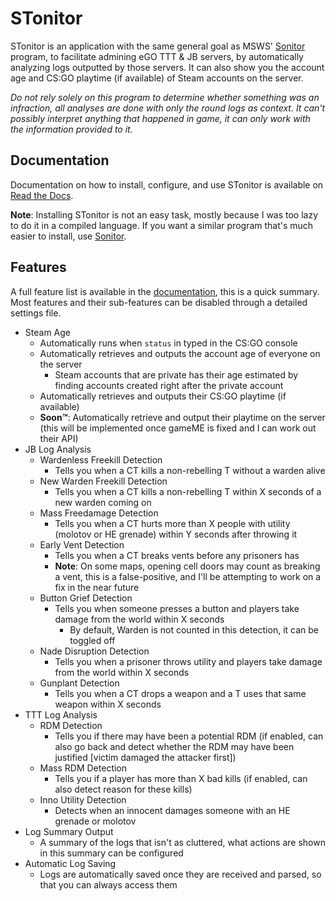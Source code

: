 # STonitor
STonitor is an application  with the same general goal as MSWS' [Sonitor](https://github.com/MSWS/Sonitor) program, to 
facilitate admining eGO TTT & JB servers, by automatically analyzing logs outputted by those
servers. It can also show you the account age and CS:GO playtime (if available) of Steam accounts on the server.

*Do not rely solely on this program to determine whether something was an infraction, all analyses are done with only
the round logs as context. It can't possibly interpret anything that happened in game, it can only work with the 
information provided to it.*

## Documentation
Documentation on how to install, configure, and use STonitor is available on 
[Read the Docs](https://stonitor.blankdvth.com).

**Note**: Installing STonitor is not an easy task, mostly because I was too lazy to do it in a compiled language. If you
want a similar program that's much easier to install, use [Sonitor](https://github.com/MSWS/Sonitor).

## Features
A full feature list is available in the [documentation](ttps://stonitor.blankdvth.com), this is a quick summary. Most 
features and their sub-features can be disabled through a detailed settings file.

- Steam Age
  - Automatically runs when `status` in typed in the CS:GO console
  - Automatically retrieves and outputs the account age of everyone on the server
    - Steam accounts that are private has their age estimated by finding accounts created right after the private 
    account
  - Automatically retrieves and outputs their CS:GO playtime (if available)
  - **Soon™**: Automatically retrieve and output their playtime on the server (this will be implemented once gameME is 
  fixed and I can work out their API)
- JB Log Analysis
  - Wardenless Freekill Detection
    - Tells you when a CT kills a non-rebelling T without a warden alive
  - New Warden Freekill Detection
    - Tells you when a CT kills a non-rebelling T within X seconds of a new warden coming on
  - Mass Freedamage Detection
    - Tells you when a CT hurts more than X people with utility (molotov or HE grenade) within Y seconds after throwing
    it
  - Early Vent Detection
    - Tells you when a CT breaks vents before any prisoners has
    - **Note**: On some maps, opening cell doors may count as breaking a vent, this is a false-positive, and I'll be 
    attempting to work on a fix in the near future
  - Button Grief Detection
    - Tells you when someone presses a button and players take damage from the world within X seconds
      - By default, Warden is not counted in this detection, it can be toggled off
  - Nade Disruption Detection
    - Tells you when a prisoner throws utility and players take damage from the world within X seconds
  - Gunplant Detection
    - Tells you when a CT drops a weapon and a T uses that same weapon within X seconds
- TTT Log Analysis
  - RDM Detection
    - Tells you if there may have been a potential RDM (if enabled, can also go back and detect whether the RDM may have 
    been justified \[victim damaged the attacker first])
  - Mass RDM Detection
    - Tells you if a player has more than X bad kills (if enabled, can also detect reason for these kills)
  - Inno Utility Detection
    - Detects when an innocent damages someone with an HE grenade or molotov
- Log Summary Output
  - A summary of the logs that isn't as cluttered, what actions are shown in this summary can be configured
- Automatic Log Saving
  - Logs are automatically saved once they are received and parsed, so that you can always access them
